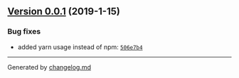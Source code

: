 ## [Version 0.0.1](https://github.com/:blackmirror1980/flavor-ui/releases/tag/v0.0.1) (2019-1-15)

### Bug fixes

- added yarn usage instead of npm: [`506e7b4`](https://github.com/:blackmirror1980/flavor-ui/commit/506e7b4)

---

Generated by [changelog.md](https://github.com/egoist/changelog.md)

